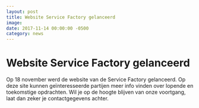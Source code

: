 ```yaml
---
layout: post
title: Website Service Factory gelanceerd
image: 
date: 2017-11-14 00:00:00 -0500
category: news
---
```



# Website Service Factory gelanceerd

Op 18 november werd de website van de Service Factory gelanceerd. Op deze site kunnen geïnteresseerde partijen meer info vinden over lopende en toekomstige opdrachten. Wil je op de hoogte blijven van onze voortgang, laat dan zeker je contactgegevens achter.

 
